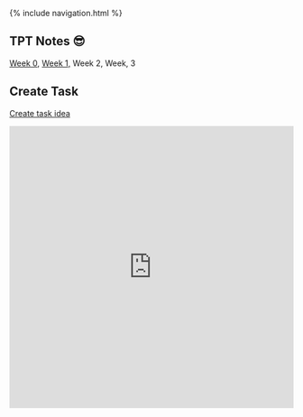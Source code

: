 {% include navigation.html %}

## TPT Notes 😎
[Week 0](https://github.com/allisonthuang/allisonthuang.github.io/wiki/TPT-Notes#week-0), [Week 1,](https://github.com/allisonthuang/allisonthuang.github.io/wiki/TPT-Notes#week-1) Week 2, Week, 3

## Create Task
[Create task idea](https://github.com/allisonthuang/allisonthuang.github.io/wiki/Allison's-Create-Task-Plan)

<iframe frameborder="0" width="100%" height="500px" src="https://replit.com/@allisonthuang/AllisonCSPTri3"> </iframe>
